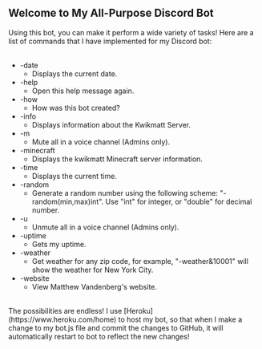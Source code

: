## Welcome to My All-Purpose Discord Bot  

Using this bot, you can make it perform a wide variety of tasks! Here are a list of commands that I have implemented for my Discord bot:  
<br>
* -date
	* Displays the current date.
* -help
	* Open this help message again.
* -how
	* How was this bot created?
* -info
	* Displays information about the Kwikmatt Server.
* -m
	* Mute all in a voice channel (Admins only).
* -minecraft
	* Displays the kwikmatt Minecraft server information.
* -time
	* Displays the current time.
* -random
	* Generate a random number using the following scheme: "-random(min,max)int". Use "int" for integer, or "double" for decimal number.
* -u
	* Unmute all in a voice channel (Admins only).
* -uptime
	* Gets my uptime.
* -weather
	* Get weather for any zip code, for example, "-weather&10001" will show the weather for New York City.
* -website
	* View Matthew Vandenberg's website.
<br>  
The possibilities are endless! I use [Heroku](https://www.heroku.com/home)  to host my bot, so that when I make a change to my bot.js file and commit the changes to GitHub, it will automatically restart to bot to reflect the new changes!